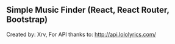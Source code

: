 ## Simple Music Finder (React, React Router, Bootstrap)
Created by: Xrv,
For API thanks to: http://api.lololyrics.com/
